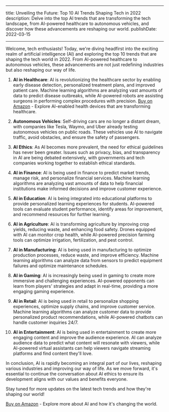  ---
title: Unveiling the Future: Top 10 AI Trends Shaping Tech in 2022
description: Delve into the top AI trends that are transforming the tech landscape, from AI-powered healthcare to autonomous vehicles, and discover how these advancements are reshaping our world.
publishDate: 2022-03-15

---

Welcome, tech enthusiasts! Today, we're diving headfirst into the exciting realm of artificial intelligence (AI) and exploring the top 10 trends that are shaping the tech world in 2022. From AI-powered healthcare to autonomous vehicles, these advancements are not just redefining industries but also reshaping our way of life.

1. **AI in Healthcare**: AI is revolutionizing the healthcare sector by enabling early disease detection, personalized treatment plans, and improved patient care. Machine learning algorithms are analyzing vast amounts of data to predict disease outbreaks, while AI-powered robots are assisting surgeons in performing complex procedures with precision. [Buy on Amazon](https://amzn.to/3s8d6Zv) - Explore AI-enabled health devices that are transforming healthcare.

2. **Autonomous Vehicles**: Self-driving cars are no longer a distant dream, with companies like Tesla, Waymo, and Uber already testing autonomous vehicles on public roads. These vehicles use AI to navigate traffic, avoid obstacles, and ensure the safety of passengers.

3. **AI Ethics**: As AI becomes more prevalent, the need for ethical guidelines has never been greater. Issues such as privacy, bias, and transparency in AI are being debated extensively, with governments and tech companies working together to establish ethical standards.

4. **AI in Finance**: AI is being used in finance to predict market trends, manage risk, and personalize financial services. Machine learning algorithms are analyzing vast amounts of data to help financial institutions make informed decisions and improve customer experience.

5. **AI in Education**: AI is being integrated into educational platforms to provide personalized learning experiences for students. AI-powered tools can evaluate student performance, identify areas for improvement, and recommend resources for further learning.

6. **AI in Agriculture**: AI is transforming agriculture by improving crop yields, reducing waste, and enhancing food safety. Drones equipped with AI can monitor crop health, while AI-powered precision farming tools can optimize irrigation, fertilization, and pest control.

7. **AI in Manufacturing**: AI is being used in manufacturing to optimize production processes, reduce waste, and improve efficiency. Machine learning algorithms can analyze data from sensors to predict equipment failures and optimize maintenance schedules.

8. **AI in Gaming**: AI is increasingly being used in gaming to create more immersive and challenging experiences. AI-powered opponents can learn from players' strategies and adapt in real-time, providing a more engaging gaming experience.

9. **AI in Retail**: AI is being used in retail to personalize shopping experiences, optimize supply chains, and improve customer service. Machine learning algorithms can analyze customer data to provide personalized product recommendations, while AI-powered chatbots can handle customer inquiries 24/7.

10. **AI in Entertainment**: AI is being used in entertainment to create more engaging content and improve the audience experience. AI can analyze audience data to predict what content will resonate with viewers, while AI-powered virtual assistants can help viewers navigate streaming platforms and find content they'll love.

In conclusion, AI is rapidly becoming an integral part of our lives, reshaping various industries and improving our way of life. As we move forward, it's essential to continue the conversation about AI ethics to ensure its development aligns with our values and benefits everyone.

Stay tuned for more updates on the latest tech trends and how they're shaping our world!

[Buy on Amazon](https://amzn.to/3s8d6Zv) - Explore more about AI and how it's changing the world.